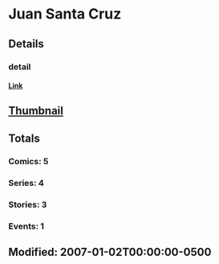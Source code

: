 # Juan Santa Cruz 
## Details
### detail
#### [Link](http://marvel.com/comics/creators/1126/juan_santa_cruz?utm_campaign=apiRef&utm_source=225578a89fc76f3d20fbffda5d17a88d)
## [Thumbnail](http://i.annihil.us/u/prod/marvel/i/mg/4/50/4bc5e86563399.jpg)
## Totals
### Comics: 5
### Series: 4
### Stories: 3
### Events: 1
## Modified: 2007-01-02T00:00:00-0500